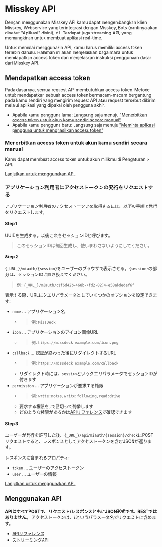 # Misskey API

Dengan menggunakan Misskey API kamu dapat mengembangkan klien Misskey, Webservice yang terintegrasi dengan Misskey, Bots (nantinya akan disebut "Aplikasi" disini), dll. Terdapat juga streaming API, yang memungkinan untuk membuat aplikasi real-time.

Untuk memulai menggunakin API, kamu harus memiliki access token terlebih dahulu. Halaman ini akan menjelaskan bagaimana untuk mendapatkan access token dan menjelaskan instruksi penggunaan dasar dari Misskey API.

## Mendapatkan access token
Pada dasarnya, semua request API membutuhkan access token. Metode untuk mendapatkan sebuah access token bermacam-macam bergantung pada kamu sendiri yang mengirim request API atau request tersebut dikirim melalui aplikasi yang dipakai oleh pengguna akhir.

* Apabila kamu pengguna lama: Langsung saja menuju [ "Menerbitkan access token untuk akun kamu sendiri secara manual" ](#自分自身のアクセストークンを手動発行する)
* Apabila kamu pengguna baru: Langsung saja menuju [ "Meminta aplikasi pengguna untuk menghasilkan access token" ](#アプリケーション利用者にアクセストークンの発行をリクエストする)

### Menerbitkan access token untuk akun kamu sendiri secara manual
Kamu dapat membuat access token untuk akun milikmu di Pengaturan > API.

[Lanjutkan untuk menggunakan API.](#APIの使い方)

### アプリケーション利用者にアクセストークンの発行をリクエストする
アプリケーション利用者のアクセストークンを取得するには、以下の手順で発行をリクエストします。

#### Step 1

UUIDを生成する。以後これをセッションIDと呼びます。

> このセッションIDは毎回生成し、使いまわさないようにしてください。

#### Step 2

`{_URL_}/miauth/{session}`をユーザーのブラウザで表示させる。`{session}`の部分は、セッションIDに置き換えてください。
> 例: `{_URL_}/miauth/c1f6d42b-468b-4fd2-8274-e58abdedef6f`

表示する際、URLにクエリパラメータとしていくつかのオプションを設定できます:
* `name` ... アプリケーション名
    * > 例: `MissDeck`
* `icon` ... アプリケーションのアイコン画像URL
    * > 例: `https://missdeck.example.com/icon.png`
* `callback` ... 認証が終わった後にリダイレクトするURL
    * > 例: `https://missdeck.example.com/callback`
    * リダイレクト時には、`session`というクエリパラメータでセッションIDが付きます
* `permission` ... アプリケーションが要求する権限
    * > 例: `write:notes,write:following,read:drive`
    * 要求する権限を`,`で区切って列挙します
    * どのような権限があるかは[APIリファレンス](/api-doc)で確認できます

#### Step 3
ユーザーが発行を許可した後、`{_URL_}/api/miauth/{session}/check`にPOSTリクエストすると、レスポンスとしてアクセストークンを含むJSONが返ります。

レスポンスに含まれるプロパティ:
* `token` ... ユーザーのアクセストークン
* `user` ... ユーザーの情報

[Lanjutkan untuk menggunakan API.](#APIの使い方)

## Menggunakan API
**APIはすべてPOSTで、リクエスト/レスポンスともにJSON形式です。RESTではありません。** アクセストークンは、`i`というパラメータ名でリクエストに含めます。

* [APIリファレンス](/api-doc)
* [ストリーミングAPI](./stream)
